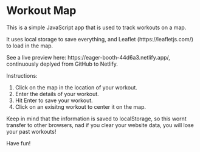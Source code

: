 <h1>Workout Map</h1>
<p>This is a simple JavaScript app that is used to track workouts on a map.</p>
<p>It uses local storage to save everything, and Leaflet (https://leafletjs.com/) to load in the map.</p>

<p>See a live preview here: https://eager-booth-44d6a3.netlify.app/, continuously deplyed from GitHub to Netlify.</p>

<p>Instructions:

<ol>
<li>Click on the map in the location of your workout.</li>
<li>Enter the details of your workout.</li>
<li>Hit Enter to save your workout.</li>
<li>Click on an exisitng workout to center it on the map.</li>
</ol>
</p>

<p>Keep in mind that the information is saved to localStorage, so this wornt transfer to other browsers, nad if you clear your website data, you will lose your past workouts!</p>
<p>
Have fun!
</p>
